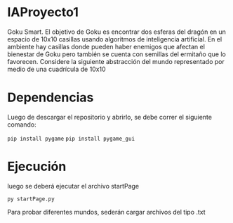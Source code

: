 # IAProyecto1
Goku Smart. 
El objetivo de Goku es encontrar dos esferas del dragón en un espacio de 10x10 
casillas usando algoritmos de inteligencia artificial. En el ambiente hay casillas donde pueden haber 
enemigos que afectan el bienestar de Goku pero también se cuenta con semillas del ermitaño que lo 
favorecen. Considere la siguiente abstracción del mundo representado por medio de una cuadrícula
de 10x10

# Dependencias

Luego de descargar el repositorio y abrirlo, se debe correr el siguiente comando:

`pip install pygame`
`pip install pygame_gui`

# Ejecución

luego se deberá ejecutar el archivo startPage

`py startPage.py`

Para probar diferentes mundos, sederán cargar archivos del tipo .txt


